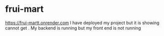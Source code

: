 # frui-mart
https://frui-martt.onrender.com
I have deployed my project but it is showing cannot get  .
My backend is running but my front end is not running
